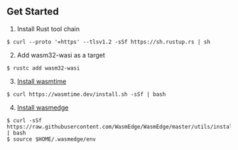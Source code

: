 ## Get Started
1. Install Rust tool chain
```
$ curl --proto '=https' --tlsv1.2 -sSf https://sh.rustup.rs | sh
```
2. Add wasm32-wasi as a target

```
$ rustc add wasm32-wasi
```

3. [Install wasmtime](https://docs.wasmtime.dev/cli-install.html)
```
$ curl https://wasmtime.dev/install.sh -sSf | bash
```

4. [Install wasmedge](https://wasmedge.org/docs/start/install)
```
$ curl -sSf https://raw.githubusercontent.com/WasmEdge/WasmEdge/master/utils/install.sh | bash
$ source $HOME/.wasmedge/env
```